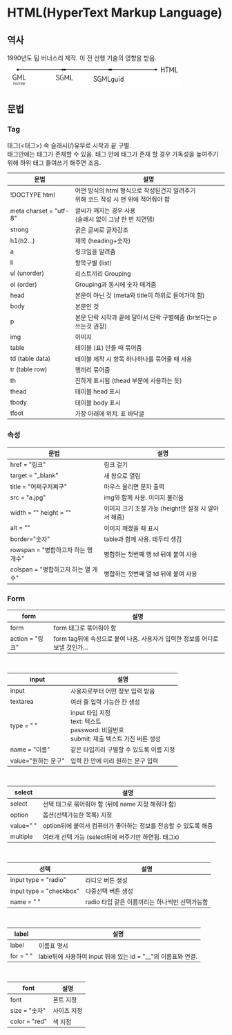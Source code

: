 # HTML(HyperText Markup Language)

## 역사

1990년도 팀 버너스리 제작. 이 전 선행 기술의 영향을 받음.  
<img src="htmlHistory.png" width="400" height="60"></img>

## 문법

### Tag

태그(<태그>) 속 슬래시(/)유무로 시작과 끝 구별.  
태그안에는 태그가 존재할 수 있음. 태그 안에 태그가 존재 할 경우 가독성을 높여주기 위해 하위 태그 들여쓰기 해주면 조음.

| 문법                   | 설명                                                                                     |
| ---------------------- | ---------------------------------------------------------------------------------------- |
| !DOCTYPE html          | 어떤 방식의 html 형식으로 작성된건지 알려주기 <br> 위해 코드 작성 시 맨 위에 적어줘야 함 |
| meta charset = "utf-8" | 글씨가 깨지는 경우 사용<br>(슬래시 없이 그냥 한 번 치면댐)                               |
| strong                 | 굵은 글씨로 글자강조                                                                     |
| h1(h2...)              | 제목 (heading+숫자)                                                                      |
| a                      | 링크임을 알려줌                                                                          |
| li                     | 항목구별 (list)                                                                          |
| ul (unorder)           | 리스트끼리 Grouping                                                                      |
| ol (order)             | Grouping과 동시에 숫자 매겨줌                                                            |
| head                   | 본문이 아닌 것 (meta와 title이 하위로 들어가야 함)                                       |
| body                   | 본문인 것                                                                                |
| p                      | 본문 단락 시작과 끝에 달아서 단락 구별해줌 (br보다는 p쓰는것 권장)                       |
| img                    | 이미지                                                                                   |
| table                  | 테이블 (표) 만들 때 묶어줌                                                               |
| td (table data)        | 테이블 제작 시 항목 하나하나를 묶어줄 때 사용                                            |
| tr (table row)         | 행끼리 묶어줌                                                                            |
| th                     | 진하게 표시됨 (thead 부분에 사용하는 듯)                                                 |
| thead                  | 테이블 head 표시                                                                         |
| tbody                  | 테이블 body 표시                                                                         |
| tfoot                  | 가장 아래에 위치. 표 바닥글                                                              |

### 속성

| 문법                                | 설명                                                 |
| ----------------------------------- | ---------------------------------------------------- |
| href = "링크"                       | 링크 걸기                                            |
| target = "\_blank"                  | 새 창으로 열림                                       |
| title = "어쩌구저쩌구"              | 마우스 올리면 문자 출력                              |
| src = "a.jpg"                       | img와 함께 사용. 이미지 불러옴                       |
| width = "" height = ""              | 이미지 크기 조절 가능 (height만 설정 시 알아서 해줌) |
| alt = ""                            | 이미지 깨졌을 때 표시                                |
| border="숫자"                       | table과 함께 사용. 테두리 생김                       |
| rowspan = "병합하고자 하는 행 개수" | 병합하는 첫번째 행 td 뒤에 붙여 사용                 |
| colspan = "병합하고자 하는 열 개수" | 병합하는 첫번째 열 td 뒤에 붙여 사용                 |

### Form

| form            | 설명                                                                          |
| --------------- | ----------------------------------------------------------------------------- |
| form            | form 태그로 묶어줘야 함                                                       |
| action = "링크" | form tag뒤에 속성으로 붙여 나옴. 사용자가 입력한 정보를 어디로 보낼 것인가... |

<br>

| input               | 설명                                                                                              |
| ------------------- | ------------------------------------------------------------------------------------------------- |
| input               | 사용자로부터 어떤 정보 입력 받음                                                                  |
| textarea            | 여러 줄 입력 가능한 칸 생성                                                                       |
| type = " "          | input 타입 지정 <br> text: 텍스트 <br> password: 비밀번호 <br> submit: 제출 텍스트 가진 버튼 생성 |
| name = "이름"       | 같은 타입끼리 구별할 수 있도록 이름 지정                                                          |
| value="원하는 문구" | 입력 칸 안에 미리 원하는 문구 입력                                                                |

<br>

| select    | 설명                                                             |
| --------- | ---------------------------------------------------------------- |
| select    | 선택 태그로 묶어줘야 함 (뒤에 name 지정 해줘야 함)               |
| option    | 옵션(선택가능한 목록) 지정                                       |
| value=" " | option뒤에 붙여서 컴퓨터가 좋아하는 정보를 전송할 수 있도록 해줌 |
| multiple  | 여러개 선택 가능 (select뒤에 써주기만 하면됨. 태그x)             |

<br>

| 선택                    | 설명                                           |
| ----------------------- | ---------------------------------------------- |
| input type = "radio"    | 라디오 버튼 생성                               |
| input type = "checkbox" | 다중선택 버튼 생성                             |
| name = " "              | radio 타입 같은 이름끼리는 하나씩만 선택가능함 |

<br>

| label     | 설명                                                            |
| --------- | --------------------------------------------------------------- |
| label     | 이름표 명시                                                     |
| for = " " | lable뒤에 사용하여 input 뒤에 있는 id = "\_\_"의 이름표와 연결. |

<br>

| font          | 설명        |
| ------------- | ----------- |
| font          | 폰트 지정   |
| size = "숫자" | 사이즈 지정 |
| color = "red" | 색 지정     |
